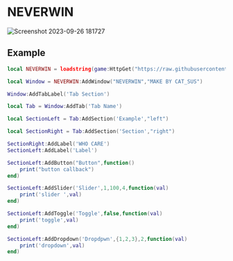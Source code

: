 # NEVERWIN
![Screenshot 2023-09-26 181727](https://github.com/3345-c-a-t-s-u-s/NEVERWIN/assets/117000269/0e0d5e5b-83ca-49da-9888-a0d8c0a26c7e)

## Example
```lua
local NEVERWIN = loadstring(game:HttpGet("https://raw.githubusercontent.com/3345-c-a-t-s-u-s/NEVERWIN/main/source.lua")()

local Window = NEVERWIN:AddWindow("NEVERWIN","MAKE BY CAT_SUS")

Window:AddTabLabel('Tab Section')

local Tab = Window:AddTab('Tab Name')

local SectionLeft = Tab:AddSection('Example',"left")

local SectionRight = Tab:AddSection('Section',"right")

SectionRight:AddLabel('WHO CARE')
SectionLeft:AddLabel('Label')

SectionLeft:AddButton("Button",function()
	print("button callback")
end)

SectionLeft:AddSlider('Slider',1,100,4,function(val)
	print('slider ',val)
end)

SectionLeft:AddToggle('Toggle',false,function(val)
	print('toggle',val)
end)

SectionLeft:AddDropdown('Dropdpwn',{1,2,3},2,function(val)
	print('dropdown',val)
end)
```
